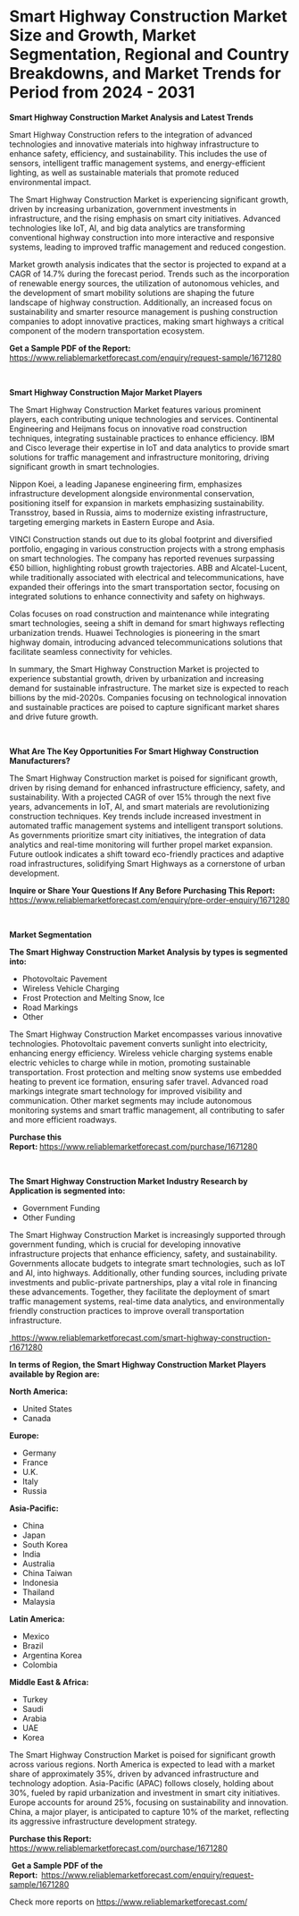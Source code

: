 <p><h1>Smart Highway Construction Market Size and Growth, Market Segmentation, Regional and Country Breakdowns, and Market Trends for Period from 2024 -  2031</h1></p><p><strong>Smart Highway Construction Market Analysis and Latest Trends</strong></p>
<p><p>Smart Highway Construction refers to the integration of advanced technologies and innovative materials into highway infrastructure to enhance safety, efficiency, and sustainability. This includes the use of sensors, intelligent traffic management systems, and energy-efficient lighting, as well as sustainable materials that promote reduced environmental impact.</p><p>The Smart Highway Construction Market is experiencing significant growth, driven by increasing urbanization, government investments in infrastructure, and the rising emphasis on smart city initiatives. Advanced technologies like IoT, AI, and big data analytics are transforming conventional highway construction into more interactive and responsive systems, leading to improved traffic management and reduced congestion.</p><p>Market growth analysis indicates that the sector is projected to expand at a CAGR of 14.7% during the forecast period. Trends such as the incorporation of renewable energy sources, the utilization of autonomous vehicles, and the development of smart mobility solutions are shaping the future landscape of highway construction. Additionally, an increased focus on sustainability and smarter resource management is pushing construction companies to adopt innovative practices, making smart highways a critical component of the modern transportation ecosystem.</p></p>
<p><strong>Get a Sample PDF of the Report:&nbsp;</strong> <a href="https://www.reliablemarketforecast.com/enquiry/request-sample/1671280?utm_campaign=1885&utm_medium=2&utm_source=Github&utm_content=ia&utm_term=27122024&utm_id=smart-highway-construction">https://www.reliablemarketforecast.com/enquiry/request-sample/1671280</a></p>
<p>&nbsp;</p>
<p><strong>Smart Highway Construction Major Market Players</strong></p>
<p><p>The Smart Highway Construction Market features various prominent players, each contributing unique technologies and services. Continental Engineering and Heijmans focus on innovative road construction techniques, integrating sustainable practices to enhance efficiency. IBM and Cisco leverage their expertise in IoT and data analytics to provide smart solutions for traffic management and infrastructure monitoring, driving significant growth in smart technologies.</p><p>Nippon Koei, a leading Japanese engineering firm, emphasizes infrastructure development alongside environmental conservation, positioning itself for expansion in markets emphasizing sustainability. Transstroy, based in Russia, aims to modernize existing infrastructure, targeting emerging markets in Eastern Europe and Asia.</p><p>VINCI Construction stands out due to its global footprint and diversified portfolio, engaging in various construction projects with a strong emphasis on smart technologies. The company has reported revenues surpassing €50 billion, highlighting robust growth trajectories. ABB and Alcatel-Lucent, while traditionally associated with electrical and telecommunications, have expanded their offerings into the smart transportation sector, focusing on integrated solutions to enhance connectivity and safety on highways.</p><p>Colas focuses on road construction and maintenance while integrating smart technologies, seeing a shift in demand for smart highways reflecting urbanization trends. Huawei Technologies is pioneering in the smart highway domain, introducing advanced telecommunications solutions that facilitate seamless connectivity for vehicles.</p><p>In summary, the Smart Highway Construction Market is projected to experience substantial growth, driven by urbanization and increasing demand for sustainable infrastructure. The market size is expected to reach billions by the mid-2020s. Companies focusing on technological innovation and sustainable practices are poised to capture significant market shares and drive future growth.</p></p>
<p>&nbsp;</p>
<p><strong>What Are The Key Opportunities For Smart Highway Construction Manufacturers?</strong></p>
<p><p>The Smart Highway Construction market is poised for significant growth, driven by rising demand for enhanced infrastructure efficiency, safety, and sustainability. With a projected CAGR of over 15% through the next five years, advancements in IoT, AI, and smart materials are revolutionizing construction techniques. Key trends include increased investment in automated traffic management systems and intelligent transport solutions. As governments prioritize smart city initiatives, the integration of data analytics and real-time monitoring will further propel market expansion. Future outlook indicates a shift toward eco-friendly practices and adaptive road infrastructures, solidifying Smart Highways as a cornerstone of urban development.</p></p>
<p><strong>Inquire or Share Your Questions If Any Before Purchasing This Report:</strong> <a href="https://www.reliablemarketforecast.com/enquiry/pre-order-enquiry/1671280?utm_campaign=1885&utm_medium=2&utm_source=Github&utm_content=ia&utm_term=27122024&utm_id=smart-highway-construction">https://www.reliablemarketforecast.com/enquiry/pre-order-enquiry/1671280</a></p>
<p>&nbsp;</p>
<p><strong>Market Segmentation</strong></p>
<p><strong>The Smart Highway Construction Market Analysis by types is segmented into:</strong></p>
<p><ul><li>Photovoltaic Pavement</li><li>Wireless Vehicle Charging</li><li>Frost Protection and Melting Snow, Ice</li><li>Road Markings</li><li>Other</li></ul></p>
<p><p>The Smart Highway Construction Market encompasses various innovative technologies. Photovoltaic pavement converts sunlight into electricity, enhancing energy efficiency. Wireless vehicle charging systems enable electric vehicles to charge while in motion, promoting sustainable transportation. Frost protection and melting snow systems use embedded heating to prevent ice formation, ensuring safer travel. Advanced road markings integrate smart technology for improved visibility and communication. Other market segments may include autonomous monitoring systems and smart traffic management, all contributing to safer and more efficient roadways.</p></p>
<p><strong>Purchase this Report:&nbsp;</strong><a href="https://www.reliablemarketforecast.com/purchase/1671280?utm_campaign=1885&utm_medium=2&utm_source=Github&utm_content=ia&utm_term=27122024&utm_id=smart-highway-construction">https://www.reliablemarketforecast.com/purchase/1671280</a></p>
<p>&nbsp;</p>
<p><strong>The Smart Highway Construction Market Industry Research by Application is segmented into:</strong></p>
<p><ul><li>Government Funding</li><li>Other Funding</li></ul></p>
<p><p>The Smart Highway Construction Market is increasingly supported through government funding, which is crucial for developing innovative infrastructure projects that enhance efficiency, safety, and sustainability. Governments allocate budgets to integrate smart technologies, such as IoT and AI, into highways. Additionally, other funding sources, including private investments and public-private partnerships, play a vital role in financing these advancements. Together, they facilitate the deployment of smart traffic management systems, real-time data analytics, and environmentally friendly construction practices to improve overall transportation infrastructure.</p></p>
<p><a href="https://www.reliablemarketforecast.com/smart-highway-construction-r1671280?utm_campaign=1885&utm_medium=2&utm_source=Github&utm_content=ia&utm_term=27122024&utm_id=smart-highway-construction">&nbsp;https://www.reliablemarketforecast.com/smart-highway-construction-r1671280</a></p>
<p><strong>In terms of Region, the Smart Highway Construction Market Players available by Region are:</strong></p>
<p>
    <p> <strong> North America: </strong>
        <ul>
            <li>United States</li>
            <li>Canada</li>
        </ul>
        </p> 
    <p> <strong> Europe: </strong>
        <ul>
            <li>Germany</li>
            <li>France</li>
            <li>U.K.</li>
            <li>Italy</li>
            <li>Russia</li>
        </ul>
        </p> 
    <p> <strong> Asia-Pacific: </strong>
        <ul>
            <li>China</li>
            <li>Japan</li>
            <li>South Korea</li>
            <li>India</li>
            <li>Australia</li>
            <li>China Taiwan</li>
            <li>Indonesia</li>
            <li>Thailand</li>
            <li>Malaysia</li>
        </ul>
        </p> 
    <p> <strong> Latin America: </strong>
        <ul>
            <li>Mexico</li>
            <li>Brazil</li>
            <li>Argentina Korea</li>
            <li>Colombia</li>
        </ul>
        </p> 
    <p> <strong> Middle East & Africa: </strong>
        <ul>
            <li>Turkey</li>
            <li>Saudi</li>
            <li>Arabia</li>
            <li>UAE</li>
            <li>Korea</li>
        </ul>
    </p>
    </p>
<p><p>The Smart Highway Construction Market is poised for significant growth across various regions. North America is expected to lead with a market share of approximately 35%, driven by advanced infrastructure and technology adoption. Asia-Pacific (APAC) follows closely, holding about 30%, fueled by rapid urbanization and investment in smart city initiatives. Europe accounts for around 25%, focusing on sustainability and innovation. China, a major player, is anticipated to capture 10% of the market, reflecting its aggressive infrastructure development strategy.</p></p>
<p><strong>Purchase this Report: </strong><a href="https://www.reliablemarketforecast.com/purchase/1671280?utm_campaign=1885&utm_medium=2&utm_source=Github&utm_content=ia&utm_term=27122024&utm_id=smart-highway-construction">https://www.reliablemarketforecast.com/purchase/1671280</a></p>
<p>&nbsp;<strong>Get a Sample PDF of the Report:&nbsp;&nbsp;</strong><a href="https://www.reliablemarketforecast.com/enquiry/request-sample/1671280?utm_campaign=1885&utm_medium=2&utm_source=Github&utm_content=ia&utm_term=27122024&utm_id=smart-highway-construction">https://www.reliablemarketforecast.com/enquiry/request-sample/1671280</a></p>
<p><strong></strong></p>
<p>Check more reports on <a href="https://www.reliablemarketforecast.com/?utm_campaign=1885&utm_medium=2&utm_source=Github&utm_content=ia&utm_term=27122024&utm_id=smart-highway-construction">https://www.reliablemarketforecast.com/</a></p>